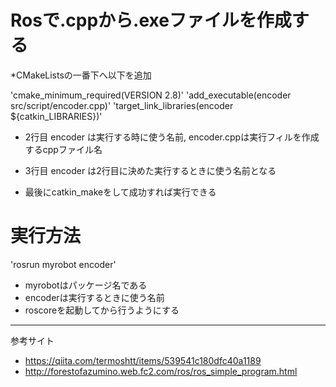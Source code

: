# Rosで.cppから.exeファイルを作成する

*CMakeListsの一番下へ以下を追加 

'cmake_minimum_required(VERSION 2.8)'
'add_executable(encoder src/script/encoder.cpp)'
'target_link_libraries(encoder ${catkin_LIBRARIES})'

* 2行目 encoder は実行する時に使う名前, encoder.cppは実行フィルを作成するcppファイル名
* 3行目 encoder は2行目に決めた実行するときに使う名前となる

* 最後にcatkin_makeをして成功すれば実行できる  

# 実行方法
'rosrun myrobot encoder'

* myrobotはパッケージ名である
* encoderは実行するときに使う名前
* roscoreを起動してから行うようにする

***  
参考サイト  
* <https://qiita.com/termoshtt/items/539541c180dfc40a1189>  
* <http://forestofazumino.web.fc2.com/ros/ros_simple_program.html>
